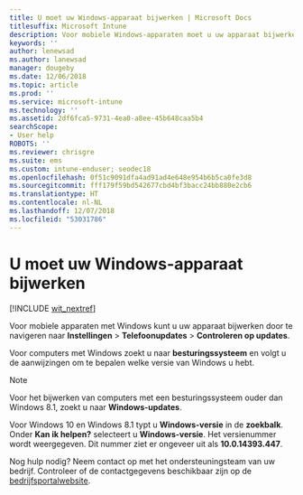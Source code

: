 ```yaml
---
title: U moet uw Windows-apparaat bijwerken | Microsoft Docs
titlesuffix: Microsoft Intune
description: Voor mobiele Windows-apparaten moet u uw apparaat bijwerken.
keywords: ''
author: lenewsad
ms.author: lanewsad
manager: dougeby
ms.date: 12/06/2018
ms.topic: article
ms.prod: ''
ms.service: microsoft-intune
ms.technology: ''
ms.assetid: 2df6fca5-9731-4ea0-a8ee-45b648caa5b4
searchScope:
- User help
ROBOTS: ''
ms.reviewer: chrisgre
ms.suite: ems
ms.custom: intune-enduser; seodec18
ms.openlocfilehash: 0f51c9091dfa4ad91ad4e648e954b6b5ca0fe3d8
ms.sourcegitcommit: fff179f59bd542677cbd4bf3bacc24bb880e2cb6
ms.translationtype: HT
ms.contentlocale: nl-NL
ms.lasthandoff: 12/07/2018
ms.locfileid: "53031786"
---
```

# <a name="you-need-to-update-your-windows-device"></a>U moet uw Windows-apparaat bijwerken

[!INCLUDE [wit_nextref](includes/end-user-os-update-guidance.md)]

Voor mobiele apparaten met Windows kunt u uw apparaat bijwerken door te navigeren naar **Instellingen** > **Telefoonupdates** > **Controleren op updates**.

Voor computers met Windows zoekt u naar **besturingssysteem** en volgt u de aanwijzingen om te bepalen welke versie van Windows u hebt.

> [!Note]
> Voor het bijwerken van computers met een besturingssysteem ouder dan Windows 8.1, zoekt u naar **Windows-updates**.

Voor Windows 10 en Windows 8.1 typt u __Windows-versie__ in de __zoekbalk__. Onder __Kan ik helpen?__ selecteert u __Windows-versie__. Het versienummer wordt weergegeven. Dit nummer ziet er ongeveer uit als __10.0.14393.447__.

Nog hulp nodig? Neem contact op met het ondersteuningsteam van uw bedrijf. Controleer of de contactgegevens beschikbaar zijn op de [bedrijfsportalwebsite](https://go.microsoft.com/fwlink/?linkid=2010980).
